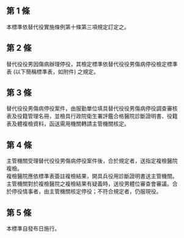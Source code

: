第 1 條
-------
本標準依替代役實施條例第十條第三項規定訂定之。

第 2 條
-------
替代役役男因傷病辦理停役，其檢定標準依替代役役男傷病停役檢定標準  
表 (以下簡稱標準表，如附件) 之規定。

第 3 條
-------
替代役役男傷病停役案件，由服勤單位填具替代役役男傷病停役調查審核  
表及役籍管理名冊，並檢具行政院衛生署評鑑合格醫院診斷證明書、役籍  
表及體複檢資料，函送需用機關轉請主管機關核定。

第 4 條
-------
主管機關受理替代役役男傷病停役案件後，合於規定者，送指定複檢醫院  
複檢。  
複檢醫院應依標準表簽註複檢結果，開具兵役用診斷證明書送主管機關。  
主管機關對於複檢醫院之複檢結果有疑義時，送役男體位審查會審議。合  
於停役情事者，由主管機關核定停役；不符合規定者，仍服現役。

第 5 條
-------
本標準自發布日施行。

